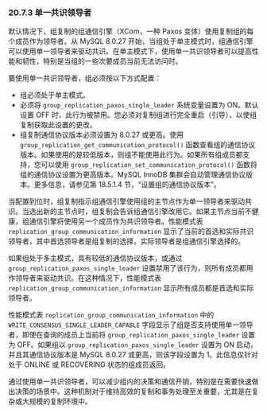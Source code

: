 ### 20.7.3 单一共识领导者

默认情况下，组复制的组通信引擎（XCom，一种 Paxos 变体）使用复制组的每个成员作为领导者。从 MySQL 8.0.27 开始，当组处于单主模式时，组通信引擎可以使用单一领导者来驱动共识。在单主模式下，使用单一共识领导者可以提高性能和韧性，特别是当组的一些次要成员当前无法访问时。

要使用单一共识领导者，组必须按以下方式配置：

- 组必须处于单主模式。
- 必须将 `group_replication_paxos_single_leader` 系统变量设置为 ON。默认设置 OFF 时，此行为被禁用。您必须对复制组进行完全重启（引导），以使组复制获取此设置的更改。
- 组复制通信协议版本必须设置为 8.0.27 或更高。使用 `group_replication_get_communication_protocol()` 函数查看组的通信协议版本。如果使用的是较低版本，则组不能使用此行为。如果所有组成员都支持，您可以使用 `group_replication_set_communication_protocol()` 函数将组的通信协议设置为更高版本。MySQL InnoDB 集群会自动管理通信协议版本。更多信息，请参见第 18.5.1.4 节，“设置组的通信协议版本”。

当配置到位时，组复制指示组通信引擎使用组的主节点作为单一领导者来驱动共识。当选出新的主节点时，组复制会告诉组通信引擎改用它。如果主节点当前不健康，组通信引擎将使用另一个成员作为共识领导者。性能模式表 `replication_group_communication_information` 显示了当前的首选和实际共识领导者，其中首选领导者是组复制的选择，实际领导者是组通信引擎选择的。

如果组处于多主模式，具有较低的通信协议版本，或通过 `group_replication_paxos_single_leader` 设置禁用了该行为，则所有成员都用作领导者来驱动共识。在这种情况下，性能模式表 `replication_group_communication_information` 显示所有成员都是首选和实际领导者。

性能模式表 `replication_group_communication_information` 中的 `WRITE_CONSENSUS_SINGLE_LEADER_CAPABLE` 字段显示了组是否支持使用单一领导者，即使在查询的成员上当前将 `group_replication_paxos_single_leader` 设置为 OFF。如果组以 `group_replication_paxos_single_leader` 设置为 ON 启动，并且其通信协议版本是 MySQL 8.0.27 或更高，则该字段设置为 1。此信息仅针对处于 ONLINE 或 RECOVERING 状态的组成员返回。

通过使用单一共识领导者，可以减少组内的决策和通信开销，特别是在需要快速做出决策的场景中。这种机制对于维持高效的复制和事务处理至关重要，尤其是在复杂或大规模的复制环境中。